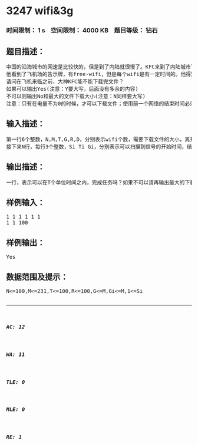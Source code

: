 # 3247 wifi&3g   
### 时间限制： 1 s&nbsp;&nbsp;&nbsp;&nbsp;空间限制： 4000 KB&nbsp;&nbsp;&nbsp;&nbsp;题目等级： 钻石  
## 题目描述：  

<pre>
中国的沿海城市的网速是比较快的，但是到了内陆就很慢了。KFC来到了内陆城市飞机场，虽然已经是大牛了，但是舍不得花钱买samsung和iPhone,还用着诺基亚的神机，自然手机不支持NFC，不过后来大神自己改装，让手机拥有了无线充电的功能，在飞机场遇到飞机延误，要等T个单位时间，周围也没有手机充电站，幸好在宾馆充好了电，可以玩一会儿。但是突然KFC的教父突然打电话说让他用手机下载一个东西，文件有一定大小M(kB),已经知道了现在的网速，但是事情没有那么简单。  
他看到了飞机场的告示牌，有free-wifi，但是每个wifi是有一定时间的。他得知有N个wifi，每个wifi 有一个开始时间Si和终止时间Ti，只有在这一段时间之内才能使用此wifi。当然除了使用wifi之外，还可以使用3g，无流量限制，也没有时间限制，但是弊端就是，无法支持无线充电，有一个耗电量D(每个单位时间)，而wifi的耗电量由于无线充电的存在可以忽略不计，KFC在宾馆就已经充满了电，拥有电量R，现在可以知道，单位时间以1来计算，3g的网速为G(kB/单位时间),wifi的网速分别为Gi(kB/单位时间)。free-wifi当然是免费的，3g可就不是了，不过走之前神父已经给他冲了无限的元宝，足够用了，不必考虑。可以保证的是网络不会受到干扰，网速是恒定不变的，不会出现中途断网的情况。但是机场有个bt的要求，连接上某一个wifi之后不可以自行断掉，只会因为wifi自行的信号结束而断开，3g网络则可以随时选择连接上，也可以随时选择断开。  
请问在飞机来临之前，大神KFC能不能下载完文件？  
如果可以输出Yes(注意：Y要大写，后面没有多余的内容)  
不可以则输出No和最大的文件下载大小(注意：N同样要大写)
注意：只有在电量不为0的时候，才可以下载文件；使用前一个网络的结束时间必须严格小于后一个网络的开始时间。不使用wifi和3g的时候耗电量忽略不计。
</pre>
  
  
## 输入描述：  

<pre>
第一行6个整数，N,M,T,G,R,D，分别表示wifi个数，需要下载文件的大小，离开飞机场的时间，3g网络的网速，手机当前的电量以及使用wifi时每个单位时间内消耗的电量。  
接下来N行，每行3个整数，Si Ti Gi，分别表示可以扫描到信号的开始时间，结束时间以及这个wifi在单位时间内可以下载的文件大小
</pre>
  
  
## 输出描述：  

<pre>
一行，表示可以在T个单位时间之内，完成任务吗？如果不可以请再输出最大的下载大小为多少。(No和最大下载大小之间有1个空格，后面被不需要加kB之类的单位；如果答案为Yes,就不需要输出其他内容)
</pre>
  
  
## 样例输入：  

<pre>
1 1 1 1 1 1
1 1 100
</pre>
  
  
## 样例输出：  

<pre>
Yes
</pre>
  
  
## 数据范围及提示：  

<pre>
N<=100,M<=231,T<=100,R<=100,G<=M,Gi<=M,1<=Si<Ti<=M
</pre>
  
  
***  

##### AC: 12  
##### WA: 11  
##### TLE: 0  
##### MLE: 0  
##### RE: 1  
